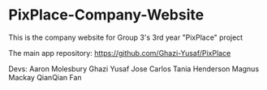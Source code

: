 # PixPlace-Company-Website
This is the company website for Group 3's 3rd year "PixPlace" project

The main app repository: https://github.com/Ghazi-Yusaf/PixPlace

Devs:
Aaron Molesbury
Ghazi Yusaf 
Jose Carlos
Tania Henderson
Magnus Mackay
QianQian Fan
